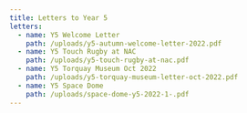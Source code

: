 ```yaml
---
title: Letters to Year 5
letters:
  - name: Y5 Welcome Letter
    path: /uploads/y5-autumn-welcome-letter-2022.pdf
  - name: Y5 Touch Rugby at NAC
    path: /uploads/y5-touch-rugby-at-nac.pdf
  - name: Y5 Torquay Museum Oct 2022
    path: /uploads/y5-torquay-museum-letter-oct-2022.pdf
  - name: Y5 Space Dome
    path: /uploads/space-dome-y5-2022-1-.pdf
---
```

